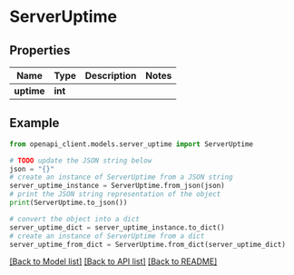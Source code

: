 # ServerUptime


## Properties

Name | Type | Description | Notes
------------ | ------------- | ------------- | -------------
**uptime** | **int** |  | 

## Example

```python
from openapi_client.models.server_uptime import ServerUptime

# TODO update the JSON string below
json = "{}"
# create an instance of ServerUptime from a JSON string
server_uptime_instance = ServerUptime.from_json(json)
# print the JSON string representation of the object
print(ServerUptime.to_json())

# convert the object into a dict
server_uptime_dict = server_uptime_instance.to_dict()
# create an instance of ServerUptime from a dict
server_uptime_from_dict = ServerUptime.from_dict(server_uptime_dict)
```
[[Back to Model list]](../README.md#documentation-for-models) [[Back to API list]](../README.md#documentation-for-api-endpoints) [[Back to README]](../README.md)


